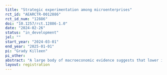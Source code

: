 ```yaml
---
title: "Strategic experimentation among microenterprises"
rct_id: "AEARCTR-0012886"
rct_id_num: "12886"
doi: "10.1257/rct.12886-1.0"
date: "2024-02-26"
status: "in_development"
jel: ""
start_year: "2024-03-01"
end_year: "2025-01-01"
pi: "Grady Killeen"
pi_other:
abstract: "A large body of macroeconomic evidence suggests that lower innovation explains a lack of income convergence between poor and rich countries. But the microeconomic mechanisms through which poverty distorts innovation are not well understood. This study aims to test whether risk aversion and supply chain uncertainty reduce the experimentation of microenterprises below socially efficient levels. The study also pilots a secondary intervention aimed at understanding the role of non-excludability. I aim to test whether these frictions bind using a randomized controlled trial (RCT) in which small retailers are offered a stock of a new product which prior work suggests has unmet demand. I plan to randomize whether enterprises have the ability to return units of a first order or guaranteed access to a permanent supplier. I also plan to pilot exclusive access to stock of the product, but this is secondary because of natural expansion of the market. I will examine whether each intervention increases experimentation with the new product and whether the treatments induce higher permanent entry into the market, which would indicate that experimentation is inefficiently low absent the interventions. These treatments are designed to test a model of firm experimentation that generalizes to other microenterprises, and a set of secondary mechanism experiments may be completed later to rule out confounds. This study takes place in the context of a new motorcycle helmet, yielding large potential public health benefits from the research."
layout: registration
---
```


